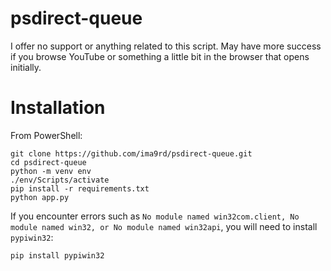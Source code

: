 ﻿# psdirect-queue
I offer no support or anything related to this script. May have more success if you browse YouTube or something a little bit in the browser that opens initially.

# Installation
From PowerShell:

```
git clone https://github.com/ima9rd/psdirect-queue.git  
cd psdirect-queue  
python -m venv env  
./env/Scripts/activate  
pip install -r requirements.txt  
python app.py
```

If you encounter errors such as `No module named win32com.client, No module named win32, or No module named win32api`, you will need to install `pypiwin32`:
```
pip install pypiwin32
```